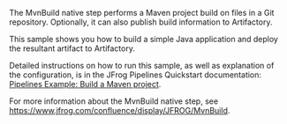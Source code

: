 The MvnBuild native step performs a Maven project build on files in a Git repository. Optionally, it can also publish build information to Artifactory.

This sample shows you how to build a simple Java application and deploy the resultant artifact to Artifactory.

Detailed instructions on how to run this sample, as well as explanation of the configuration, is in the JFrog Pipelines Quickstart documentation: [Pipelines Example: Build a Maven project](https://www.jfrog.com/confluence/display/JFROG/Pipelines+Example%3A+Maven+Build).

For more information about the MvnBuild native step, see https://www.jfrog.com/confluence/display/JFROG/MvnBuild.
